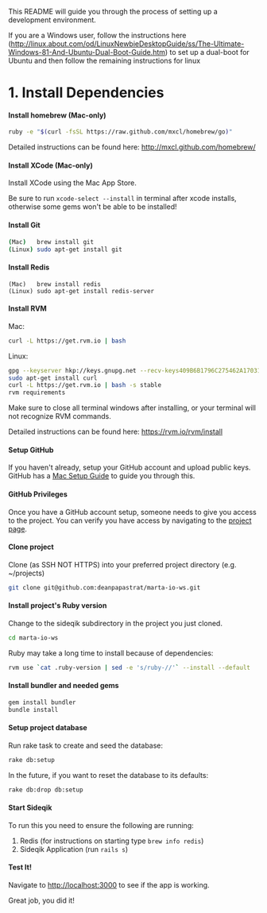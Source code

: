 
This README will guide you through the process of setting up a development environment.

If you are a Windows user, follow the instructions here (http://linux.about.com/od/LinuxNewbieDesktopGuide/ss/The-Ultimate-Windows-81-And-Ubuntu-Dual-Boot-Guide.htm)
to set up a dual-boot for Ubuntu and then follow the remaining instructions for linux


# 1. Install Dependencies

#### Install homebrew (Mac-only)
```sh
ruby -e "$(curl -fsSL https://raw.github.com/mxcl/homebrew/go)"
```

Detailed instructions can be found here: <http://mxcl.github.com/homebrew/>

#### Install XCode (Mac-only)
Install XCode using the Mac App Store.

Be sure to run `xcode-select --install` in terminal after xcode installs, otherwise some gems won't be able to be installed!

#### Install Git
```sh
(Mac)   brew install git
(Linux) sudo apt-get install git
```

#### Install Redis

```
(Mac)   brew install redis
(Linux) sudo apt-get install redis-server
```

#### Install RVM
Mac:
```sh
curl -L https://get.rvm.io | bash
```
Linux:
```sh
gpg --keyserver hkp://keys.gnupg.net --recv-keys409B6B1796C275462A1703113804BB82D39DC0E3
sudo apt-get install curl
curl -L https://get.rvm.io | bash -s stable
rvm requirements
```

Make sure to close all terminal windows after installing, or your terminal will not recognize RVM commands.

Detailed instructions can be found here: <https://rvm.io/rvm/install>

#### Setup GitHub
If you haven't already, setup your GitHub account and upload public keys. GitHub has a [Mac Setup Guide](http://help.github.com/mac-set-up-git/) to guide you through this.

#### GitHub Privileges
Once you have a GitHub account setup, someone needs to give you access to the project. You can verify you have access by navigating to the [project page](https://github.com/deanpapastrat/marta-io-ws).

#### Clone project
Clone (as SSH NOT HTTPS) into your preferred project directory (e.g. ~/projects)

```sh
git clone git@github.com:deanpapastrat/marta-io-ws.git
```

#### Install project's Ruby version
Change to the sideqik subdirectory in the project you just cloned.
```sh
cd marta-io-ws
```

Ruby may take a long time to install because of dependencies:
```sh
rvm use `cat .ruby-version | sed -e 's/ruby-//'` --install --default
```

#### Install bundler and needed gems

```sh
gem install bundler
bundle install
```

#### Setup project database
Run rake task to create and seed the database:

```sh
rake db:setup
```

In the future, if you want to reset the database to its defaults:

```sh
rake db:drop db:setup
```

#### Start Sideqik

To run this you need to ensure the following are running:

1. Redis (for instructions on starting type `brew info redis`)
2. Sideqik Application (run `rails s`)

#### Test It!
Navigate to <http://localhost:3000> to see if the app is working.

Great job, you did it!
